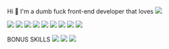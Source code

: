 
Hi 👋 
I'm a dumb fuck front-end developer that loves <img src="https://img.shields.io/badge/mac%20os-000000?style=for-the-badge&logo=apple&logoColor=white)" />


 <img src="https://img.shields.io/badge/HTML5-E34F26?style=for-the-badge&logo=html5&logoColor=white" />
 <img src="https://img.shields.io/badge/JavaScript-323330?style=for-the-badge&logo=javascript&logoColor=F7DF1E" />
 <img src="https://img.shields.io/badge/Vue.js-35495E?style=for-the-badge&logo=vuedotjs&logoColor=4FC08D" />
 <img src="https://img.shields.io/badge/C%2B%2B-00599C?style=for-the-badge&logo=c%2B%2B&logoColor=white" />
 <img src="https://img.shields.io/badge/Python-FFD43B?style=for-the-badge&logo=python&logoColor=blue" />
	

 <img src="https://img.shields.io/badge/VSCode-0078D4?style=for-the-badge&logo=visual%20studio%20code&logoColor=white" />

 <img src="https://img.shields.io/badge/Telegram-2CA5E0?style=for-the-badge&logo=telegram&logoColor=white" />

 <img src="https://img.shields.io/badge/Bootstrap-563D7C?style=for-the-badge&logo=bootstrap&logoColor=white" />

	

 <img src="https://img.shields.io/badge/firebase-ffca28?style=for-the-badge&logo=firebase&logoColor=black" />

BONUS SKILLS
 <img src="https://img.shields.io/badge/Adobe%20XD-470137?style=for-the-badge&logo=Adobe%20XD&logoColor=#FF61F6" />
 <img src="https://img.shields.io/badge/Adobe%20Photoshop-31A8FF?style=for-the-badge&logo=Adobe%20Photoshop&logoColor=black" />
 <img src="https://img.shields.io/badge/Adobe%20Illustrator-FF9A00?style=for-the-badge&logo=adobe%20illustrator&logoColor=white" />
